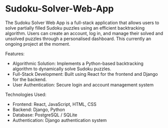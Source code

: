 # Sudoku-Solver-Web-App

The Sudoku Solver Web App is a full-stack application that allows users to solve partially filled Sudoku puzzles using an efficient backtracking algorithm. Users can create an account, log in, and manage their solved and unsolved puzzles through a personalised dashboard. This currently an ongoing project at the moment.

Features:

- Algorithmic Solution: Implements a Python-based backtracking algorithm to dynamically solve Sudoku puzzles.
- Full-Stack Development: Built using React for the frontend and Django for the backend.
- User Authentication: Secure login and account management system

Technologies Used:

- Frontend: React, JavaScript, HTML, CSS
- Backend: Django, Python
- Database: PostgreSQL / SQLite
- Authentication: Django authentication system

